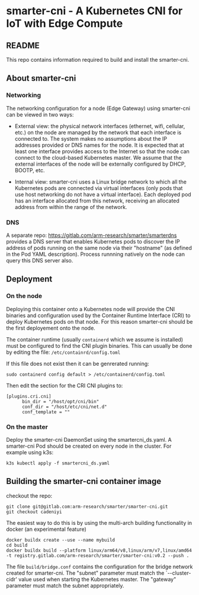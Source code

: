 # smarter-cni - A Kubernetes CNI for IoT with Edge Compute

## README

This repo contains information required to build and install the smarter-cni.


## About smarter-cni
### Networking
The networking configuration for a node (Edge Gateway) using smarter-cni can be viewed in two ways:

* External view: the physical network interfaces (ethernet, wifi, cellular, etc.) on the node are managed by the network that each interface is connected to. The system makes no assumptions about the IP addresses provided or DNS names for the node. It is expected that at least one interface provides access to the Internet so that the node can connect to the cloud-based Kubernetes master. We assume that the external interfaces of the node will be externally configured by DHCP, BOOTP, etc.

* Internal view: smarter-cni uses a Linux bridge network to which all the Kubernetes pods are connected via virtual interfaces (only pods that use host networking do not have a virtual interface). Each deployed pod has an interface allocated from this network, receiving an allocated address from within the range of the network.

### DNS

A separate repo: <https://gitlab.com/arm-research/smarter/smarterdns> provides a DNS server that enables Kubernetes pods to discover the IP address of pods running on the same node via their "hostname" (as defined in the Pod YAML description).
Process runnning natively on the node can query this DNS server also.


## Deployment

### On the node
Deploying this container onto a Kubernetes node will provide the CNI binaries and configuration used by the Container Runtime Interface (CRI) to deploy Kubernetes pods on that node.
For this reason smarter-cni should be the first deployement onto the node.


The container runtime (usually `containerd` which we assume is installed) must be configured to find the CNI plugin binaries. This can usually be done by editing the file:  `/etc/containrd/config.toml`

If this file does not exist then it can be genrerated running:

    sudo containerd config default > /etc/containerd/config.toml

Then edit the section for the CRI CNI plugins to:

    [plugins.cri.cni]
          bin_dir = "/host/opt/cni/bin"
          conf_dir = "/host/etc/cni/net.d"
          conf_template = ""


### On the master

Deploy the smarter-cni DaemonSet using the smartercni_ds.yaml. A smarter-cni Pod should be created on every node in the cluster. For example using k3s:

	k3s kubectl apply -f smartercni_ds.yaml


## Building the smarter-cni container image

checkout the repo: 

    git clone git@gitlab.com:arm-research/smarter/smarter-cni.git
    git checkout cadeniyi


The easiest way to do this is by using the multi-arch building functionality in docker (an experimental feature)

    docker buildx create --use --name mybuild
    cd build
    docker buildx build --platform linux/arm64/v8,linux/arm/v7,linux/amd64 -t registry.gitlab.com/arm-research/smarter/smarter-cni:v0.2 --push .

The file `build/bridge.conf` contains the configuration for the bridge network created for smarter-cni. The "subnet" parameter must match the `--cluster-cidr' value used when starting the Kubernetes master. The "gateway" parameter must match the subnet appropriately.


